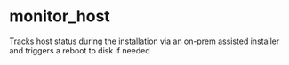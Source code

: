# monitor_host

Tracks host status during the installation via an on-prem assisted installer and triggers a reboot to disk if needed